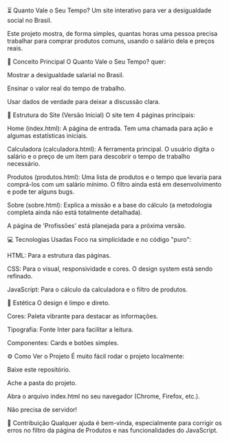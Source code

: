 ⏳ Quanto Vale o Seu Tempo?
Um site interativo para ver a desigualdade social no Brasil.

Este projeto mostra, de forma simples, quantas horas uma pessoa precisa trabalhar para comprar produtos comuns, usando o salário dela e preços reais.

🎯 Conceito Principal
O Quanto Vale o Seu Tempo? quer:

Mostrar a desigualdade salarial no Brasil.

Ensinar o valor real do tempo de trabalho.

Usar dados de verdade para deixar a discussão clara.

📄 Estrutura do Site (Versão Inicial)
O site tem 4 páginas principais:

Home (index.html): A página de entrada. Tem uma chamada para ação e algumas estatísticas iniciais.

Calculadora (calculadora.html): A ferramenta principal. O usuário digita o salário e o preço de um item para descobrir o tempo de trabalho necessário.

Produtos (produtos.html): Uma lista de produtos e o tempo que levaria para comprá-los com um salário mínimo. O filtro ainda está em desenvolvimento e pode ter alguns bugs.

Sobre (sobre.html): Explica a missão e a base do cálculo (a metodologia completa ainda não está totalmente detalhada).

A página de 'Profissões' está planejada para a próxima versão.

💻 Tecnologias Usadas
Foco na simplicidade e no código "puro":

HTML: Para a estrutura das páginas.

CSS: Para o visual, responsividade e cores. O design system está sendo refinado.

JavaScript: Para o cálculo da calculadora e o filtro de produtos.

🎨 Estética
O design é limpo e direto.

Cores: Paleta vibrante para destacar as informações.

Tipografia: Fonte Inter para facilitar a leitura.

Componentes: Cards e botões simples.

⚙️ Como Ver o Projeto
É muito fácil rodar o projeto localmente:

Baixe este repositório.

Ache a pasta do projeto.

Abra o arquivo index.html no seu navegador (Chrome, Firefox, etc.).

Não precisa de servidor!

🤝 Contribuição
Qualquer ajuda é bem-vinda, especialmente para corrigir os erros no filtro da página de Produtos e nas funcionalidades do JavaScript.

